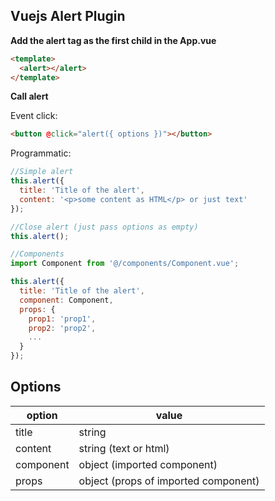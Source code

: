 ## Vuejs Alert Plugin

**Add the alert tag as the first child in the App.vue**

```html
<template>
  <alert></alert> 
</template>
```

**Call alert**

Event click:
```html
<button @click="alert({ options })"></button>
```

Programmatic:
```javascript
//Simple alert
this.alert({
  title: 'Title of the alert',
  content: '<p>some content as HTML</p> or just text'
});

//Close alert (just pass options as empty)
this.alert();

//Components
import Component from '@/components/Component.vue';

this.alert({
  title: 'Title of the alert',
  component: Component,
  props: {
    prop1: 'prop1',
    prop2: 'prop2',
    ...
  }
});

```

## Options

option | value
------ | -----
title | string
content | string (text or html)
component | object (imported component)
props | object (props of imported component)